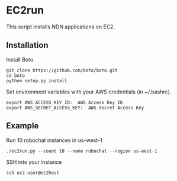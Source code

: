 EC2run
=======
This script installs NDN applications on EC2. 


Installation
------------
Install Boto.

    git clone https://github.com/boto/boto.git
    cd boto
    python setup.py install

Set environment variables with your AWS credentials (in ~/.bashrc).

    export AWS_ACCESS_KEY_ID:  AWS Access Key ID
    export AWS_SECRET_ACCESS_KEY:  AWS Secret Access Key


Example
-------

Run 10 robochat instances in us-west-1

    ./ec2run.py --count 10 --name robochat --region us-west-1

SSH into your instance

    ssh ec2-user@ec2host

